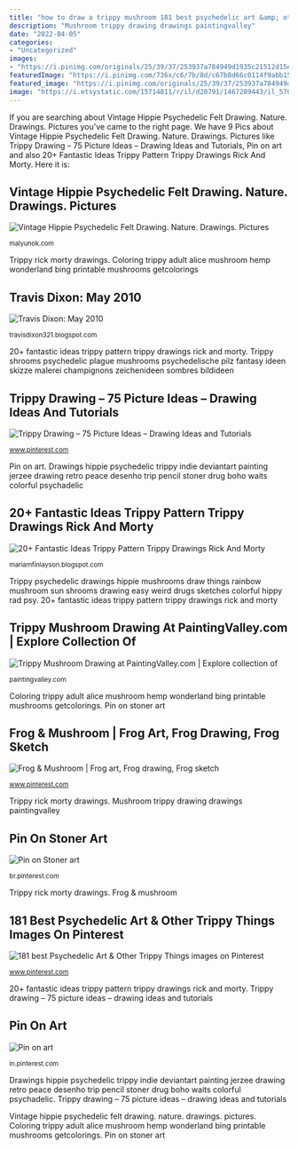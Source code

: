 ```yaml
---
title: "how to draw a trippy mushroom 181 best psychedelic art &amp; other trippy things images on pinterest"
description: "Mushroom trippy drawing drawings paintingvalley"
date: "2022-04-05"
categories:
- "Uncategorized"
images:
- "https://i.pinimg.com/originals/25/39/37/253937a784949d1935c21512d15ed8fb.jpg"
featuredImage: "https://i.pinimg.com/736x/c6/7b/8d/c67b8d66c0114f9abb1558eeff0625fd.jpg"
featured_image: "https://i.pinimg.com/originals/25/39/37/253937a784949d1935c21512d15ed8fb.jpg"
image: "https://i.etsystatic.com/15714811/r/il/d20791/1467289443/il_570xN.1467289443_q5n8.jpg"
---
```


If you are searching about Vintage Hippie Psychedelic Felt Drawing. Nature. Drawings. Pictures you've came to the right page. We have 9 Pics about Vintage Hippie Psychedelic Felt Drawing. Nature. Drawings. Pictures like Trippy Drawing – 75 Picture Ideas – Drawing Ideas and Tutorials, Pin on art and also 20+ Fantastic Ideas Trippy Pattern Trippy Drawings Rick And Morty. Here it is:

## Vintage Hippie Psychedelic Felt Drawing. Nature. Drawings. Pictures

![Vintage Hippie Psychedelic Felt Drawing. Nature. Drawings. Pictures](https://malyunok.com/sites/default/files/styles/540_400/public/malunok/vintage_hippie.jpg?itok=Exmxss4P "Vintage hippie psychedelic felt drawing. nature. drawings. pictures")

<small>malyunok.com</small>

Trippy rick morty drawings. Coloring trippy adult alice mushroom hemp wonderland bing printable mushrooms getcolorings

## Travis Dixon: May 2010

![Travis Dixon: May 2010](https://4.bp.blogspot.com/_8rO4_g6hpVE/S-NqqeEtorI/AAAAAAAAADA/3YHOWrsTrnY/s1600/design3.jpg "Pin on stoner art")

<small>travisdixon321.blogspot.com</small>

20+ fantastic ideas trippy pattern trippy drawings rick and morty. Trippy shrooms psychedelic plague mushrooms psychedelische pilz fantasy ideen skizze malerei champignons zeichenideen sombres bildideen

## Trippy Drawing – 75 Picture Ideas – Drawing Ideas And Tutorials

![Trippy Drawing – 75 Picture Ideas – Drawing Ideas and Tutorials](https://i.pinimg.com/originals/33/60/18/3360182f15b2764971cf3b535f2c349a.jpg "Trippy psychedelic drawings hippie mushrooms draw things rainbow mushroom sun shrooms drawing easy weird drugs sketches colorful hippy rad psy")

<small>www.pinterest.com</small>

Pin on art. Drawings hippie psychedelic trippy indie deviantart painting jerzee drawing retro peace desenho trip pencil stoner drug boho waits colorful psychadelic

## 20+ Fantastic Ideas Trippy Pattern Trippy Drawings Rick And Morty

![20+ Fantastic Ideas Trippy Pattern Trippy Drawings Rick And Morty](https://i.etsystatic.com/15714811/r/il/d20791/1467289443/il_570xN.1467289443_q5n8.jpg "Mushroom frog drawing cute mushrooms frogs tattoo sketch biz funny cartoon animal draw could tattoos hippie finance business")

<small>mariamfinlayson.blogspot.com</small>

Trippy psychedelic drawings hippie mushrooms draw things rainbow mushroom sun shrooms drawing easy weird drugs sketches colorful hippy rad psy. 20+ fantastic ideas trippy pattern trippy drawings rick and morty

## Trippy Mushroom Drawing At PaintingValley.com | Explore Collection Of

![Trippy Mushroom Drawing at PaintingValley.com | Explore collection of](https://paintingvalley.com/drawings/trippy-mushroom-drawing-27.jpg "Mushroom trippy drawing drawings paintingvalley")

<small>paintingvalley.com</small>

Coloring trippy adult alice mushroom hemp wonderland bing printable mushrooms getcolorings. Pin on stoner art

## Frog &amp; Mushroom | Frog Art, Frog Drawing, Frog Sketch

![Frog &amp; Mushroom | Frog art, Frog drawing, Frog sketch](https://i.pinimg.com/originals/25/39/37/253937a784949d1935c21512d15ed8fb.jpg "Trippy rick morty drawings")

<small>www.pinterest.com</small>

Trippy rick morty drawings. Mushroom trippy drawing drawings paintingvalley

## Pin On Stoner Art

![Pin on Stoner art](https://i.pinimg.com/736x/c6/7b/8d/c67b8d66c0114f9abb1558eeff0625fd.jpg "Trippy drawing – 75 picture ideas – drawing ideas and tutorials")

<small>br.pinterest.com</small>

Trippy rick morty drawings. Frog &amp; mushroom

## 181 Best Psychedelic Art &amp; Other Trippy Things Images On Pinterest

![181 best Psychedelic Art &amp; Other Trippy Things images on Pinterest](https://i.pinimg.com/736x/96/28/e1/9628e1f1a2db510260136c99d8f024fd--psychedelic-drawings-trippy-drawings.jpg "Frog &amp; mushroom")

<small>www.pinterest.com</small>

20+ fantastic ideas trippy pattern trippy drawings rick and morty. Trippy drawing – 75 picture ideas – drawing ideas and tutorials

## Pin On Art

![Pin on art](https://i.pinimg.com/736x/70/de/a0/70dea019177f4e82942732545a6190c0.jpg "Trippy drawing – 75 picture ideas – drawing ideas and tutorials")

<small>in.pinterest.com</small>

Drawings hippie psychedelic trippy indie deviantart painting jerzee drawing retro peace desenho trip pencil stoner drug boho waits colorful psychadelic. Trippy drawing – 75 picture ideas – drawing ideas and tutorials

Vintage hippie psychedelic felt drawing. nature. drawings. pictures. Coloring trippy adult alice mushroom hemp wonderland bing printable mushrooms getcolorings. Pin on stoner art
